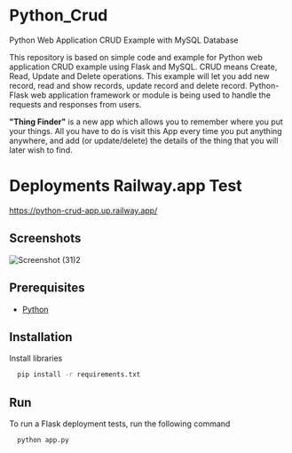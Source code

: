 # Python_Crud
Python Web Application CRUD Example with MySQL Database 

This repository is based on simple code and example for Python web application CRUD example using Flask and MySQL. CRUD means Create, Read, Update and Delete operations. This example will let you add new record, read and show records, update record and delete record. Python-Flask web application framework or module is being used to handle the requests and responses from users. 

**"Thing Finder"** is a new app which allows you to remember where you put your things.
All you have to do is visit this App every time you put anything anywhere, and add (or update/delete) the details of the thing that you will later wish to find.

# Deployments Railway.app Test
https://python-crud-app.up.railway.app/

## Screenshots
![Screenshot (31)2](https://github.com/Dhanashrimachhi/Python_Crud/assets/90027812/82cf6bcf-f666-42b7-b02d-c754f63dc6f2)

## **Prerequisites**
 - [Python](https://www.python.org/downloads/)

## Installation
Install libraries 
```bash
  pip install -r requirements.txt
```
## Run
To run a Flask deployment tests, run the following command
```bash
  python app.py
```
